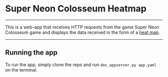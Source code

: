 # Super Neon Colosseum Heatmap
_____

This is a web-app that receives HTTP requests from the game Super Neon Colosseum game and displays the data received in the form of a [heat map](https://www.wikiwand.com/en/Heat_map).

_____

## Running the app

To run the app, simply clone the repo and run `dev_appserver.py app.yaml` on the terminal.
